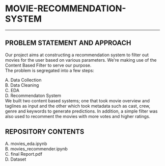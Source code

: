# MOVIE-RECOMMENDATION-SYSTEM
-----------------------------
## PROBLEM STATEMENT AND APPROACH

Our project aims at constructing a recommendation system to filter out movies for the user based on various parameters. We're making use of the Content Based Filter to serve our purpose.  
The problem is segregated into a few steps:

A. Data Collection  
B. Data Cleaning  
C. EDA  
D. Recommendaton System  
We built two content based systems; one that took movie overview and taglines as input and the other which took metadata such as cast, crew, genre and keywords to generate   predictions. In addition, a simple filter was also used to recomment the movies with more votes and higher ratings.

## REPOSITORY CONTENTS
A. movies_eda.ipynb  
B. movies_recommender.ipynb  
C. final Report.pdf    
D. Dataset

